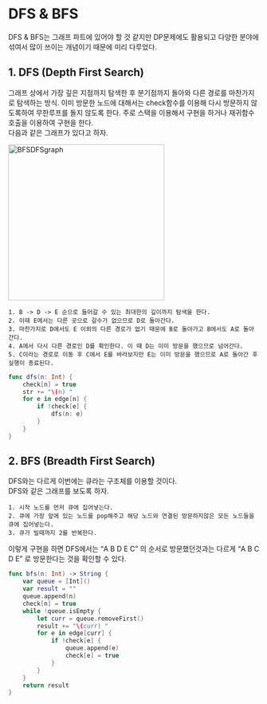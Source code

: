 # DFS & BFS
DFS & BFS는 그래프 파트에 있어야 할 것 같지만 DP문제에도 활용되고 다양한 분야에 섞여서 많이 쓰이는 개념이기 때문에 미리 다루었다.
## 1. DFS (Depth First Search)
그래프 상에서 가장 깊은 지점까지 탐색한 후 분기점까지 돌아와 다른 경로를 마찬가지로 탐색하는 방식. 이미 방문한 노드에 대해서는 check함수를 이용해 다시 방문하지 않도록하여 무한루프를 돌지 않도록 한다. 주로 스택을 이용해서 구현을 하거나 재귀함수 호출을 이용하여 구현을 한다.  
다음과 같은 그래프가 있다고 하자.  

<img width="313" alt="BFSDFSgraph" src="https://user-images.githubusercontent.com/78075226/119501853-3667f180-bda4-11eb-9911-59d3a7926b30.png">

```
1. B -> D -> E 순으로 들어갈 수 있는 최대한의 깊이까지 탐색을 한다.
2. 이때 E에서는 다른 곳으로 갈수가 없으므로 D로 돌아간다. 
3. 마찬가지로 D에서도 E 이외의 다른 경로가 없기 때문에 B로 돌아가고 B에서도 A로 돌아간다.
4. A에서 다시 다른 경로인 D를 확인한다. 이 때 D는 이미 방문을 했으므로 넘어간다.
5. C이라는 경로로 이동 후 C에서 E를 바라보지만 E는 이미 방문을 했으므로 A로 돌아간 후 실행이 종료된다.
```
```swift
func dfs(n: Int) {
    check[n] = true
    str += "\(n) "
    for e in edge[n] {
        if !check[e] {
            dfs(n: e)
        }
    }
}
```
## 2. BFS (Breadth First Search)
DFS와는 다르게 이번에는 큐라는 구조체를 이용할 것이다.  
DFS와 같은 그래프를 보도록 하자.
```
1. 시작 노드를 먼저 큐에 집어넣는다.
2. 큐에 가장 앞에 있는 노드를 pop해주고 해당 노드와 연결된 방문하지않은 모든 노드들을 큐에 집어넣는다.
3. 큐가 빌때까지 2를 반복한다.
```
이렇게 구현을 하면 DFS에서는 “A B D E C” 의 순서로 방문했던것과는 다르게 “A B C D E” 로 방문한다는 것을 확인할 수 있다. 
```swift
func bfs(n: Int) -> String {
    var queue = [Int]()
    var result = ""
    queue.append(n)
    check[n] = true
    while !queue.isEmpty {
        let curr = queue.removeFirst()
        result += "\(curr) "
        for e in edge[curr] {
            if !check[e] {
                queue.append(e)
                check[e] = true
            }
        }
    }
    return result
}
```
